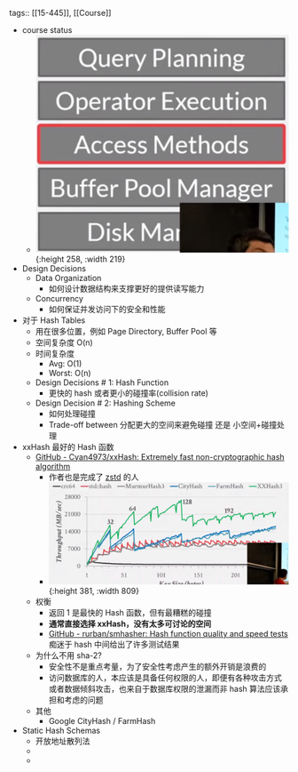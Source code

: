 tags:: [[15-445]], [[Course]]

- course status
	- ![image.png](../assets/image_1691052050193_0.png){:height 258, :width 219}
- Design Decisions
	- Data Organization
		- 如何设计数据结构来支撑更好的提供读写能力
	- Concurrency
		- 如何保证并发访问下的安全和性能
- 对于 Hash Tables
	- 用在很多位置，例如 Page Directory, Buffer Pool 等
	- 空间复杂度 O(n)
	- 时间复杂度
		- Avg: O(1)
		- Worst: O(n)
	- Design Decisions # 1: Hash Function
		- 更快的 hash 或者更小的碰撞率(collision rate)
	- Design Decision # 2: Hashing Scheme
		- 如何处理碰撞
		- Trade-off between 分配更大的空间来避免碰撞 还是 小空间+碰撞处理
- xxHash 最好的 Hash 函数
	- [GitHub - Cyan4973/xxHash: Extremely fast non-cryptographic hash algorithm](https://github.com/Cyan4973/xxHash)
		- 作者也是完成了 [zstd](https://github.com/Cyan4973/zstd) 的人
		- ![image.png](../assets/image_1691065967028_0.png){:height 381, :width 809}
	- 权衡
		- 返回 1 是最快的 Hash 函数，但有最糟糕的碰撞
		- **通常直接选择 xxHash，没有太多可讨论的空间**
		- [GitHub - rurban/smhasher: Hash function quality and speed tests](https://github.com/rurban/smhasher) 痴迷于 hash 中间给出了许多测试结果
	- 为什么不用 sha-2?
		- 安全性不是重点考量，为了安全性考虑产生的额外开销是浪费的
		- 访问数据库的人，本应该是具备任何权限的人，即便有各种攻击方式或者数据倾斜攻击，也来自于数据库权限的泄漏而非 hash 算法应该承担和考虑的问题
	- 其他
		- Google CityHash / FarmHash
- Static Hash Schemas
	- 开放地址散列法
	-
	-